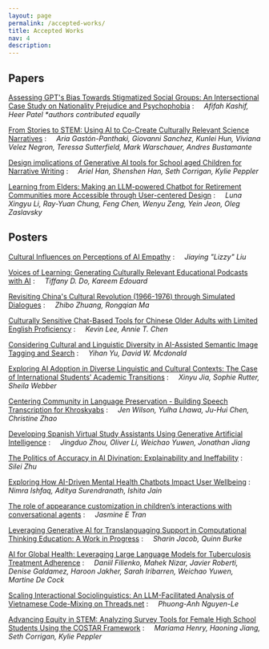 ```yaml
---
layout: page
permalink: /accepted-works/
title: Accepted Works
nav: 4
description:
---
```



## Papers

[Assessing GPT's Bias Towards Stigmatized Social Groups: An Intersectional Case Study on Nationality Prejudice and Psychophobia](https://doi.org/10.5281/zenodo.15353103)
: &nbsp;&nbsp;&nbsp; _Afifah Kashif, Heer Patel  *authors contributed equally_

[From Stories to STEM: Using AI to Co-Create Culturally Relevant Science Narratives]()
: &nbsp;&nbsp;&nbsp; _Aria Gastón-Panthaki, Giovanni Sanchez, Kunlei Hun, Viviana Velez Negron, Teressa Sutterfield, Mark Warschauer, Andres Bustamante_

[Design implications of Generative AI tools for School aged Children for Narrative Writing](https://doi.org/10.5281/zenodo.15277268)
: &nbsp;&nbsp;&nbsp; _Ariel Han, Shenshen Han, Seth Corrigan, Kylie Peppler_

[Learning from Elders: Making an LLM-powered Chatbot for Retirement Communities more Accessible through User-centered Design](https://doi.org/10.5281/zenodo.15292698)
: &nbsp;&nbsp;&nbsp; _Luna Xingyu Li, Ray-Yuan Chung, Feng Chen, Wenyu Zeng, Yein Jeon, Oleg Zaslavsky_

## Posters
[Cultural Influences on Perceptions of AI Empathy](https://doi.org/10.5281/zenodo.15367932)
: &nbsp;&nbsp;&nbsp; _Jiaying "Lizzy" Liu_

[Voices of Learning: Generating Culturally Relevant Educational Podcasts with AI](https://doi.org/10.5281/zenodo.15270377)
: &nbsp;&nbsp;&nbsp; _Tiffany D. Do, Kareem Edouard_

[Revisiting China's Cultural Revolution (1966-1976) through Simulated Dialogues](https://doi.org/10.5281/zenodo.15249691)
: &nbsp;&nbsp;&nbsp; _Zhibo Zhuang, Rongqian Ma_

[Culturally Sensitive Chat-Based Tools for Chinese Older Adults with Limited English Proficiency](https://doi.org/10.5281/zenodo.15300209)
: &nbsp;&nbsp;&nbsp; _Kevin Lee, Annie T. Chen_

[Considering Cultural and Linguistic Diversity in AI-Assisted Semantic Image Tagging and Search](https://doi.org/10.5281/zenodo.15314425)
: &nbsp;&nbsp;&nbsp; _Yihan Yu, David W. Mcdonald_

[Exploring AI Adoption in Diverse Linguistic and Cultural Contexts: The Case of International Students’ Academic Transitions](https://doi.org/10.5281/zenodo.15309147)
: &nbsp;&nbsp;&nbsp; _Xinyu Jia, Sophie Rutter, Sheila Webber_

[Centering Community in Language Preservation - Building Speech Transcription for Khroskyabs](https://doi.org/10.5281/zenodo.15298827)
: &nbsp;&nbsp;&nbsp; _Jen Wilson, Yulha Lhawa, Ju-Hui Chen, Christine Zhao_

[Developing Spanish Virtual Study Assistants Using Generative Artificial Intelligence](https://doi.org/10.5281/zenodo.15308868)
: &nbsp;&nbsp;&nbsp; _Jingduo Zhou, Oliver Li, Weichao Yuwen, Jonathan Jiang_

[The Politics of Accuracy in AI Divination: Explainability and Ineffability](https://doi.org/10.5281/zenodo.15313893)
: &nbsp;&nbsp;&nbsp; _Silei Zhu_

[Exploring How AI-Driven Mental Health Chatbots Impact User Wellbeing]()
: &nbsp;&nbsp;&nbsp; _Nimra Ishfaq, Aditya Surendranath, Ishita Jain_

[The role of appearance customization in children’s interactions with conversational agents](https://doi.org/10.5281/zenodo.15300093)
: &nbsp;&nbsp;&nbsp; _Jasmine E Tran_

[Leveraging Generative AI for Translanguaging Support in Computational Thinking Education: A Work in Progress](https://doi.org/10.5281/zenodo.15346608)
: &nbsp;&nbsp;&nbsp; _Sharin Jacob, Quinn Burke_

[AI for Global Health: Leveraging Large Language Models for Tuberculosis Treatment Adherence]()
: &nbsp;&nbsp;&nbsp; _Daniil Filienko, Mahek Nizar, Javier Roberti, Denise Galdamez, Haroon Jakher, Sarah Iribarren, Weichao Yuwen, Martine De Cock_

[Scaling Interactional Sociolinguistics: An LLM-Facilitated Analysis of Vietnamese Code-Mixing on Threads.net](https://doi.org/10.5281/zenodo.15314429)
: &nbsp;&nbsp;&nbsp; _Phuong-Anh Nguyen-Le_

[Advancing Equity in STEM: Analyzing Survey Tools for Female High School Students Using the COSTAR Framework]()
: &nbsp;&nbsp;&nbsp; _Mariama Henry, Haoning Jiang, Seth Corrigan, Kylie Peppler_